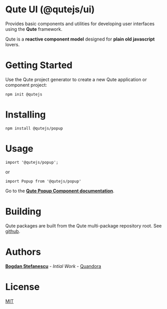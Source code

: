 # Qute UI (@qutejs/ui)

Provides basic components and utilities for developing user interfaces using the **Qute** framework.

Qute is a **reactive component model** designed for **plain old javascript** lovers.

# Getting Started

Use the Qute project generator to create a new Qute application or component project:

```
npm init @qutejs
```

# Installing

```
npm install @qutejs/popup
```

# Usage

```
import '@qutejs/popup';
```

or

```
import Popup from '@qutejs/popup'
```

Go to the **[Qute Popup Component documentation](https://qutejs.org/doc/#/plugins/ui)**.

# Building

Qute packages are built from the Qute multi-package repository root.
See [github](https://github.com/bstefanescu/qutejs).

# Authors

**[Bogdan Stefanescu](mailto:bogdan@quandora.com)** - *Intial Work* - [Quandora](https://quandora.com)

# License

[MIT](LICENSE)

